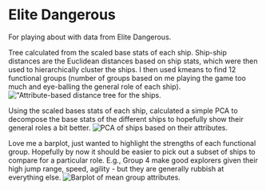 # Elite Dangerous
For playing about with data from Elite Dangerous.

Tree calculated from the scaled base stats of each ship.
Ship-ship distances are the Euclidean distances based on ship stats, which were then used to hierarchically cluster the ships. I then used kmeans to find 12 functional groups (number of groups based on me playing the game too much and eye-balling the general role of each ship).
!["Attribute-based distance tree for the ships.](https://github.com/TKeggin/elite_dangerous/blob/main/plot_readme/ship_tree.jpg)

Using the scaled bases stats of each ship, calculated a simple PCA to decompose the base stats of the different ships to hopefully show their general roles a bit better.
![PCA of ships based on their attributes.](https://github.com/TKeggin/elite_dangerous/blob/main/plot_readme/ship_pca.jpg)

Love me a barplot, just wanted to highlight the strengths of each functional group. Hopefully by now it should be easier to pick out a subset of ships to compare for a particular role. E.g., Group 4 make good explorers given their high jump range, speed, agility - but they are generally rubbish at everything else.
![Barplot of mean group attributes.](https://github.com/TKeggin/elite_dangerous/blob/main/plot_readme/ship_niche.jpg)


